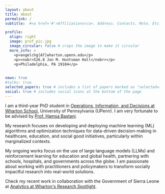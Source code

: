 ```yaml
---
layout: about
title: about
permalink: /
subtitle:  #<a href='#'>Affiliations</a>. Address. Contacts. Moto. Etc.

profile:
  align: right
  image: prof_pic.jpg
  image_circular: false # crops the image to make it circular
  more_info: >
    <p>angelchg[AT]wharton.upenn.edu</p>
    <p><nobr>526.8 Jon M. Huntsman Hall</nobr></p>
    <p>Philadelphia, PA 19104</p>
    
  
news: true
#talks: true
selected_papers: true # includes a list of papers marked as "selected={true}"
social: true # includes social icons at the bottom of the page
---
```


I am a third-year PhD student in [Operations, Information, and Decisions at Wharton School](https://oid.wharton.upenn.edu), University of Pennsylvania (UPenn). I am very fortunate to be advised by [Prof. Hamsa Bastani](https://hamsabastani.github.io). 

My research focuses on developing and deploying machine learning (ML) algorithms and optimization techniques for data-driven decision-making in healthcare, education, and social good initiatives, particularly within marginalized contexts.

My ongoing works focus on the use of large language models (LLMs) and reinforcement learning for education and global health, partnering with schools, hospitals, and governments across the globe. I am passionate about working with practitioners and policymakers to transform socially impactful research into real-world solutions. 

Check my recent work in collaboration with the Government of Sierra Leone at [Analytics at Wharton's Research Spotlight](https://analytics.wharton.upenn.edu/news/research-spotlight-angel-chung/?fbclid=IwAR3iEks2-Xu9e03F8BeeZw2NRHL3oUYOjHJ0QgvPmvVCk-7iuM65VDqpEss_aem_AVVmrYAwtwUrDmd0pjIE75g59MS9TR_eI51F8SolsVR1zjt0v6LpkrY3Z3w3z4G7rTXoIWw3BiO_aes-egehzpZh). 
